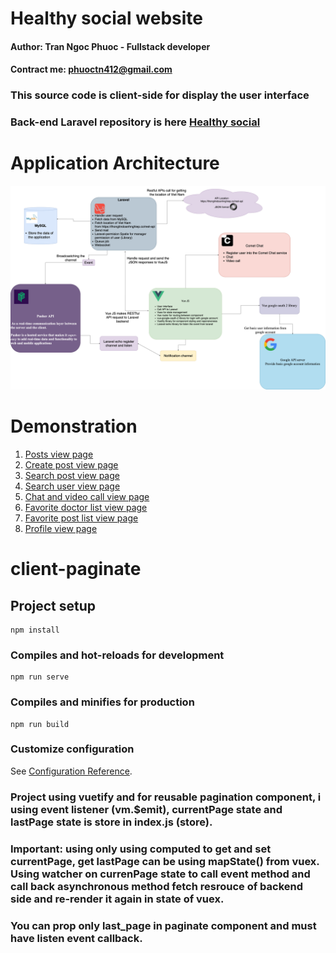# Healthy social website

#### Author: Tran Ngoc Phuoc - Fullstack developer

#### Contract me: phuoctn412@gmail.com

### This source code is client-side for display the user interface

### Back-end Laravel repository is here [Healthy social](https://github.com/FPT-Greenwich-University/server-api-healthy-forum "Laravel project")

# Application Architecture

![Application Architecture](project-introduce/images/application_architecture.png)

# Demonstration

1. [Posts view page](project-introduce/images/posts.png)
2. [Create post view page](project-introduce/images/create-posts.png)
3. [Search post view page](project-introduce/images/search-posts.png)
4. [Search user view page](project-introduce/images/search-users.png)
5. [Chat and video call view page](project-introduce/images/chat-videocall.png)
6. [Favorite doctor list view page](project-introduce/images/favorite-doctor-list.png)
7. [Favorite post list view page](project-introduce/images/favorite-post.png)
8. [Profile view page](project-introduce/images/profiles.png)

# client-paginate

## Project setup

```
npm install
```

### Compiles and hot-reloads for development

```
npm run serve
```

### Compiles and minifies for production

```
npm run build
```

### Customize configuration

See [Configuration Reference](https://cli.vuejs.org/config/).

### Project using vuetify and for reusable pagination component, i using event listener (vm.$emit), currentPage state and lastPage state is store in index.js (store).

### Important: using only using computed to get and set currentPage, get lastPage can be using mapState() from vuex. Using watcher on currenPage state to call event method and call back asynchronous method fetch resrouce of backend side and re-render it again in state of vuex.

### You can prop only last_page in paginate component and must have listen event callback.